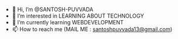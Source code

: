 - 👋 Hi, I’m @SANTOSH-PUVVADA
- 👀 I’m interested in LEARNING ABOUT TECHNOLOGY
- 🌱 I’m currently learning WEBDEVELOPMENT
- 📫 How to reach me (MAIL ME : santoshpuvvada13@gmail.com)

<!---
SANTOSH-PUVVADA/SANTOSH-PUVVADA is a ✨ special ✨ repository because its `README.md` (this file) appears on your GitHub profile.
You can click the Preview link to take a look at your changes.
--->
